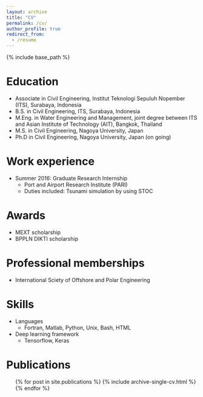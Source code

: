 ```yaml
---
layout: archive
title: "CV"
permalink: /cv/
author_profile: true
redirect_from:
  - /resume
---
```


{% include base_path %}

Education
======
* Associate in Civil Engineering, Institut Teknologi Sepuluh Nopember (ITS), Surabaya, Indonesia
* B.S. in Civil Engineering, ITS, Surabaya, Indonesia
* M.Eng. in Water Engineering and Management, joint degree between ITS and Asian Institute of Technology (AIT), Bangkok, Thailand 
* M.S. in Civil Engineering, Nagoya University, Japan
* Ph.D in Civil Engineering, Nagoya University, Japan (on going)

Work experience
======
* Summer 2016: Graduate Research Internship
  * Port and Airport Research Institute (PARI)
  * Duties included: Tsunami simulation by using STOC

Awards
======
* MEXT scholarship
* BPPLN DIKTI scholarship

Professional memberships
======
* International Sciety of Offshore and Polar Engineering

Skills
======
* Languages
  * Fortran, Matlab, Python, Unix, Bash, HTML
* Deep learning framework
  * Tensorflow, Keras

Publications
======
  <ul>{% for post in site.publications %}
    {% include archive-single-cv.html %}
  {% endfor %}</ul>
